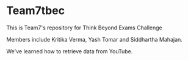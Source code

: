 # Team7tbec

This is Team7's repository for Think Beyond Exams Challenge

Members include Kritika Verma, Yash Tomar and Siddhartha Mahajan.

We've learned how to retrieve data from YouTube.
